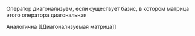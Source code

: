 Оператор диагонализуем, если существует базис, в котором матрица этого оператора диагональная 

Аналогична [[Диагонализуемая матрица]]